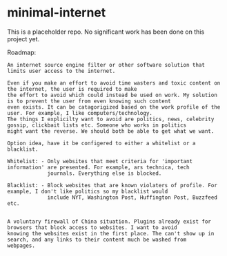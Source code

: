 # minimal-internet

This is a placeholder repo. No significant work has been done on this project yet.

Roadmap:
    
    An internet source engine filter or other software solution that limits user access to the internet.
    
    Even if you make an effort to avoid time wasters and toxic content on the internet, the user is required to make
    the effort to avoid which could instead be used on work. My solution is to prevent the user from even knowing such content 
    even exists. It can be catagorigized based on the work profile of the user. For example, I like computers/technology.
    The things I explicilty want to avoid are politics, news, celebrity gossip, clickbait lists etc. Someone who works in politics 
    might want the reverse. We should both be able to get what we want.
    
    Option idea, have it be configered to either a whitelist or a blacklist. 
    
    Whitelist: - Only websites that meet criteria for 'important information' are presented. For example, ars technica, tech 
                 journals. Everything else is blocked. 
    
    Blacklist: - Block websites that are known violaters of profile. For example, I don't like politics so my blacklist would 
                 include NYT, Washington Post, Huffington Post, Buzzfeed etc.
                 
        
    A voluntary firewall of China situation. Plugins already exist for browsers that block access to websites. I want to avoid    
    knowing the websites exist in the first place. The can't show up in search, and any links to their content much be washed from 
    webpages.
